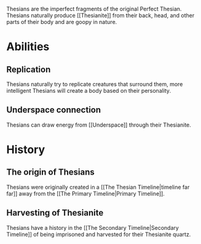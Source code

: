 Thesians are the imperfect fragments of the original Perfect Thesian. Thesians naturally produce [[Thesianite]] from their back, head, and other parts of their body and are goopy in nature.
# Abilities 
## Replication
Thesians naturally try to replicate creatures that surround them, more intelligent Thesians will create a body based on their personality.
## Underspace connection
Thesians can draw energy from [[Underspace]] through their Thesianite.
# History
## The origin of Thesians
Thesians were originally created in a [[The Thesian Timeline|timeline far far]] away from the [[The Primary Timeline|Primary Timeline]].
## Harvesting of Thesianite
Thesians have a history in the [[The Secondary Timeline|Secondary Timeline]] of being imprisoned and harvested for their Thesianite quartz. 